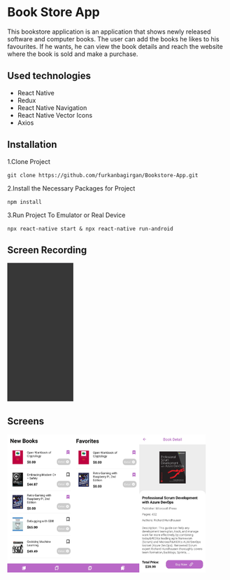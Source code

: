 # Book Store App
This bookstore application is an application that shows newly released software and computer books. The user can add the books he likes to his favourites. If he wants, he can view the book details and reach the website where the book is sold and make a purchase.

## Used technologies
- React Native
- Redux
- React Native Navigation
- React Native Vector Icons
- Axios

## Installation
1.Clone Project
```
git clone https://github.com/furkanbagirgan/Bookstore-App.git
```
2.Install the Necessary Packages for Project
```
npm install
```
3.Run Project To Emulator or Real Device
```
npx react-native start & npx react-native run-android
```

## Screen Recording
<img src="screens/screenRecording.gif" width="30%">

## Screens
<kbd><img src="screens/homePage.jpg" width="30%"><img src="screens/favoritesPage.jpg" width="30%"><img src="screens/detailPage.jpg" width="30%"></kbd>
